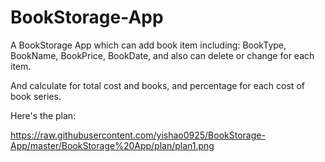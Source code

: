 # BookStorage-App
A BookStorage App which can add book item including: BookType, BookName, BookPrice, BookDate,
and also can delete or change for each item.

And calculate for total cost and books, and percentage for each cost of book series.

Here's the plan:

https://raw.githubusercontent.com/yishao0925/BookStorage-App/master/BookStorage%20App/plan/plan1.png
